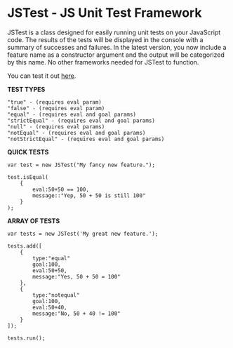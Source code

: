 JSTest - JS Unit Test Framework
===============================

JSTest is a class designed for easily running unit tests on your JavaScript code. The results of the tests will be displayed in the console with a summary of successes and failures. In the latest version, you now include a feature name as a constructor argument and the output will be categorized by this name. 
No other frameworks needed for JSTest to function.

You can test it out <a href="http://htmlpreview.github.com/?https://github.com/jakesankey/JSTest/blob/master/example/index.html" target="_blank">here</a>.

<b>TEST TYPES</b>

    "true" - (requires eval param) 
    "false" - (requires eval param)
    "equal" - (requires eval and goal params)
    "strictEqual" - (requires eval and goal params)
    "null" - (requires eval params)
    "notEqual" - (requires eval and goal params)
    "notStrictEqual" - (requires eval and goal params)

<b>QUICK TESTS</b>

    var test = new JSTest("My fancy new feature.");

    test.isEqual(
        {
            eval:50+50 == 100,
            message::"Yep, 50 + 50 is still 100"
        }
    );

<b>ARRAY OF TESTS</b>

    var tests = new JSTest('My great new feature.');

    tests.add([
        {
            type:"equal"
            goal:100,
            eval:50+50,
            message:"Yes, 50 + 50 = 100"
        },
        {
            type:"notequal"
            goal:100,
            eval:50+40,
            message:"No, 50 + 40 != 100"
        }    
    ]);

    tests.run();

